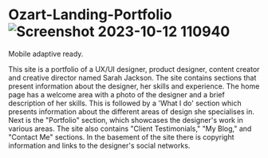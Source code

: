 # Ozart-Landing-Portfolio![Screenshot 2023-10-12 110940](https://github.com/Moonamee/Ozart-Landing-Portfolio/assets/116831065/ce0cbf9e-5ddd-4588-9939-5bb49ed850db)

Mobile adaptive ready.

This site is a portfolio of a UX/UI designer, product designer, content creator and creative director named Sarah Jackson. The site contains sections that present information about the designer, her skills and experience. The home page has a welcome area with a photo of the designer and a brief description of her skills. This is followed by a 'What I do' section which presents information about the different areas of design she specialises in. Next is the "Portfolio" section, which showcases the designer's work in various areas. The site also contains "Client Testimonials," "My Blog," and "Contact Me" sections. In the basement of the site there is copyright information and links to the designer's social networks.
